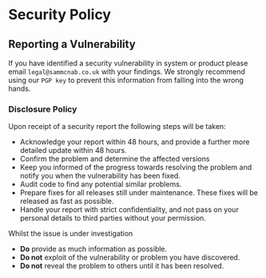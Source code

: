 # Security Policy
## Reporting a Vulnerability

If you have identified a security vulnerability in system or product please email `legal@sammcnab.co.uk` with your findings. We strongly recommend using our `PGP key` to prevent this information from falling into the wrong hands.

### Disclosure Policy

Upon receipt of a security report the following steps will be taken:

- Acknowledge your report within 48 hours, and provide a further more detailed update within 48 hours.
- Confirm the problem and determine the affected versions
- Keep you informed of the progress towards resolving the problem and notify you when the vulnerability has been fixed.
- Audit code to find any potential similar problems.
- Prepare fixes for all releases still under maintenance. These fixes will be released as fast as possible.
- Handle your report with strict confidentiality, and not pass on your personal details to third parties without your permission.

Whilst the issue is under investigation

- **Do** provide as much information as possible.
- **Do not** exploit of the vulnerability or problem you have discovered.
- **Do not** reveal the problem to others until it has been resolved.